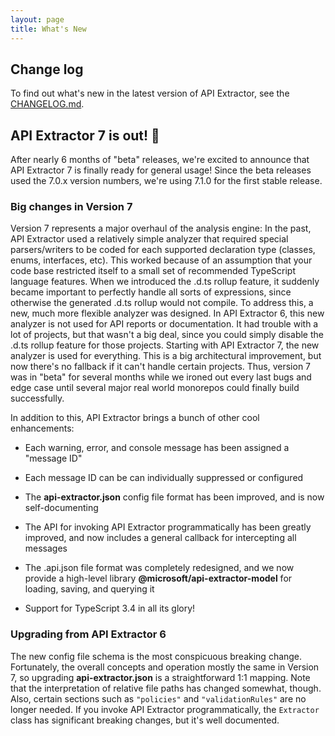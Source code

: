 ```yaml
---
layout: page
title: What's New
---
```


## Change log

To find out what's new in the latest version of API Extractor,
see the [CHANGELOG.md](https://github.com/Microsoft/web-build-tools/blob/master/apps/api-extractor/CHANGELOG.md).


## API Extractor 7 is out! 🎉

After nearly 6 months of "beta" releases, we're excited to announce that API Extractor 7
is finally ready for general usage!  Since the beta releases used the 7.0.x version numbers,
we're using 7.1.0 for the first stable release.


### Big changes in Version 7

Version 7 represents a major overhaul of the analysis engine:  In the past, API Extractor used a relatively
simple analyzer that required special parsers/writers to be coded for each supported declaration type
(classes, enums, interfaces, etc).  This worked because of an assumption that your code base restricted itself
to a small set of recommended TypeScript language features.  When we introduced the .d.ts rollup feature, it suddenly
became important to perfectly handle all sorts of expressions, since otherwise the generated .d.ts rollup
would not compile.  To address this, a new, much more flexible analyzer was designed.  In API Extractor 6,
this new analyzer is not used for API reports or documentation.  It had trouble with a lot of projects, but that
wasn't a big deal, since you could simply disable the .d.ts rollup feature for those projects.  Starting with
API Extractor 7, the new analyzer is used for everything.  This is a big architectural improvement, but now
there's no fallback if it can't handle certain projects.  Thus, version 7 was in "beta" for several months while
we ironed out every last bugs and edge case until several major real world monorepos could finally build successfully.

In addition to this, API Extractor brings a bunch of other cool enhancements:

- Each warning, error, and console message has been assigned a "message ID"

- Each message ID can be can individually suppressed or configured

- The **api-extractor.json** config file format has been improved, and is now self-documenting

- The API for invoking API Extractor programmatically has been greatly improved, and now includes a general
  callback for intercepting all messages

- The .api.json file format was completely redesigned, and we now provide a high-level library
  **@microsoft/api-extractor-model** for loading, saving, and querying it

- Support for TypeScript 3.4 in all its glory!


### Upgrading from API Extractor 6

The new config file schema is the most conspicuous breaking change.  Fortunately, the overall concepts and operation
mostly the same in Version 7, so upgrading **api-extractor.json** is a straightforward 1:1 mapping.  Note that
the interpretation of relative file paths has changed somewhat, though.  Also, certain sections such as `"policies"`
and `"validationRules"` are no longer needed.  If you invoke API Extractor programmatically, the `Extractor` class
has significant breaking changes, but it's well documented.
